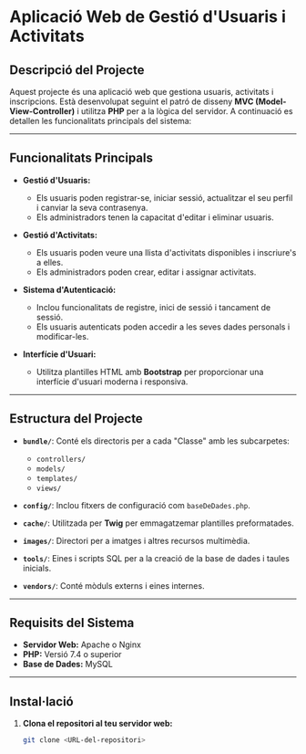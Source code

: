 # Aplicació Web de Gestió d'Usuaris i Activitats

## **Descripció del Projecte**
Aquest projecte és una aplicació web que gestiona usuaris, activitats i inscripcions. Està desenvolupat seguint el patró de disseny **MVC (Model-View-Controller)** i utilitza **PHP** per a la lògica del servidor. A continuació es detallen les funcionalitats principals del sistema:

---

## **Funcionalitats Principals**
- **Gestió d'Usuaris:**
  - Els usuaris poden registrar-se, iniciar sessió, actualitzar el seu perfil i canviar la seva contrasenya.
  - Els administradors tenen la capacitat d'editar i eliminar usuaris.

- **Gestió d'Activitats:**
  - Els usuaris poden veure una llista d'activitats disponibles i inscriure's a elles.
  - Els administradors poden crear, editar i assignar activitats.

- **Sistema d'Autenticació:**
  - Inclou funcionalitats de registre, inici de sessió i tancament de sessió.
  - Els usuaris autenticats poden accedir a les seves dades personals i modificar-les.

- **Interfície d'Usuari:**
  - Utilitza plantilles HTML amb **Bootstrap** per proporcionar una interfície d'usuari moderna i responsiva.

---

## **Estructura del Projecte**
- **`bundle/`**: Conté els directoris per a cada "Classe" amb les subcarpetes:
  - `controllers/`
  - `models/`
  - `templates/`
  - `views/`

- **`config/`**: Inclou fitxers de configuració com `baseDeDades.php`.

- **`cache/`**: Utilitzada per **Twig** per emmagatzemar plantilles preformatades.

- **`images/`**: Directori per a imatges i altres recursos multimèdia.

- **`tools/`**: Eines i scripts SQL per a la creació de la base de dades i taules inicials.

- **`vendors/`**: Conté mòduls externs i eines internes.

---

## **Requisits del Sistema**
- **Servidor Web:** Apache o Nginx
- **PHP:** Versió 7.4 o superior
- **Base de Dades:** MySQL

---

## **Instal·lació**
1. **Clona el repositori al teu servidor web:**

   ```bash
   git clone <URL-del-repositori>
